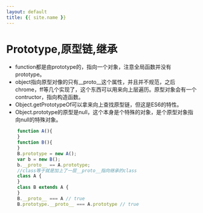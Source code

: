 ```yaml
---
layout: default
title: {{ site.name }}
---
```

# Prototype,原型链,继承
- function都是由prototype的，指向一个对象，注意全局函数并没有prototype。
- object指向原型对像的只有__proto__这个属性，并且并不规范，之后chrome，ff等几个实现了，这个东西可以用来向上层遍历。原型对象会有一个contructor，指向构造函数。
- Object.getPrototypeOf可以拿来向上查找原型链，但这是ES6的特性。
- Object.prototype的原型是null，这个本身是个特殊的对象，是个原型对象指向null的特殊对象。


```javascript
    function A(){
    }
    function B(){
    }
    B.prototype = new A();
    var b = new B();
    b.__proto__ == A.prototype;
    //class等于就是加上了一层__proto__指向继承的class
    class A {
    }
    class B extends A {
    }
    B.__proto__ === A // true
    B.prototype.__proto__ === A.prototype // true
```
